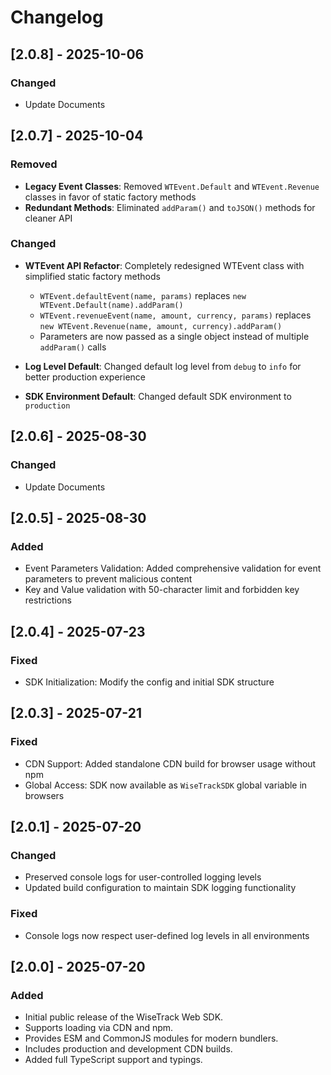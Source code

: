 # Changelog

## [2.0.8] - 2025-10-06

### Changed

- Update Documents

## [2.0.7] - 2025-10-04

### Removed

- **Legacy Event Classes**: Removed `WTEvent.Default` and `WTEvent.Revenue` classes in favor of static factory methods
- **Redundant Methods**: Eliminated `addParam()` and `toJSON()` methods for cleaner API

### Changed

- **WTEvent API Refactor**: Completely redesigned WTEvent class with simplified static factory methods

  - `WTEvent.defaultEvent(name, params)` replaces `new WTEvent.Default(name).addParam()`
  - `WTEvent.revenueEvent(name, amount, currency, params)` replaces `new WTEvent.Revenue(name, amount, currency).addParam()`
  - Parameters are now passed as a single object instead of multiple `addParam()` calls

- **Log Level Default**: Changed default log level from `debug` to `info` for better production experience
- **SDK Environment Default**: Changed default SDK environment to `production`

## [2.0.6] - 2025-08-30

### Changed

- Update Documents

## [2.0.5] - 2025-08-30

### Added

- Event Parameters Validation: Added comprehensive validation for event
  parameters to prevent malicious content
- Key and Value validation with 50-character limit and forbidden key
  restrictions

## [2.0.4] - 2025-07-23

### Fixed

- SDK Initialization: Modify the config and initial SDK structure

## [2.0.3] - 2025-07-21

### Fixed

- CDN Support: Added standalone CDN build for browser usage without npm
- Global Access: SDK now available as `WiseTrackSDK` global variable in browsers

## [2.0.1] - 2025-07-20

### Changed

- Preserved console logs for user-controlled logging levels
- Updated build configuration to maintain SDK logging functionality

### Fixed

- Console logs now respect user-defined log levels in all environments

## [2.0.0] - 2025-07-20

### Added

- Initial public release of the WiseTrack Web SDK.
- Supports loading via CDN and npm.
- Provides ESM and CommonJS modules for modern bundlers.
- Includes production and development CDN builds.
- Added full TypeScript support and typings.
